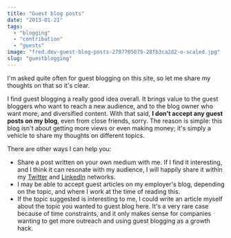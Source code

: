```yaml
---
title: "Guest blog posts"
date: "2013-01-21"
tags: 
  - "blogging"
  - "contribution"
  - "guests"
image: "fred.dev-guest-blog-posts-2707705079-28fb3ca2d2-o-scaled.jpg"
slug: "guestblogging"
---
```


I'm asked quite often for guest blogging on this site, so let me share my thoughts on that so it's clear.

I find guest blogging a really good idea overall. It brings value to the guest bloggers who want to reach a new audience, and to the blog owner who want more, and diversified content. With that said, **I don't accept any guest posts on my blog**, even from close friends, sorry. The reason is simple: this blog isn't about getting more views or even making money; it's simply a vehicle to share my thoughts on different topics.

There are other ways I can help you:

- Share a post written on your own medium with me. If I find it interesting, and I think it can resonate with my audience, I will happily share it within my [Twitter](https://twitter.com/fharper) and [LinkedIn](https://www.linkedin.com/in/fredericharper) networks.
- I may be able to accept guest articles on my employer's blog, depending on the topic, and where I work at the time of reading this.
- If the topic suggested is interesting to me, I could write an article myself about the topic you wanted to guest blog here. It's a very rare case because of time constraints, and it only makes sense for companies wanting to get more outreach and using guest blogging as a growth hack.
